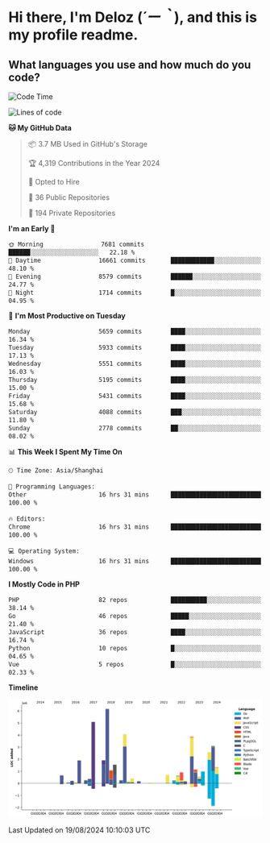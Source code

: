 # **Hi there, I'm Deloz (*´ー｀*), and this is my profile readme.**

## **What languages you use and how much do you code?**

<!--START_SECTION:waka-->
![Code Time](http://img.shields.io/badge/Code%20Time-4%2C558%20hrs%2056%20mins-blue)

![Lines of code](https://img.shields.io/badge/From%20Hello%20World%20I%27ve%20Written-40.6%20million%20lines%20of%20code-blue)

**🐱 My GitHub Data** 

> 📦 3.7 MB Used in GitHub's Storage 
 > 
> 🏆 4,319 Contributions in the Year 2024
 > 
> 💼 Opted to Hire
 > 
> 📜 36 Public Repositories 
 > 
> 🔑 194 Private Repositories 
 > 
**I'm an Early 🐤** 

```text
🌞 Morning                7681 commits        ██████░░░░░░░░░░░░░░░░░░░   22.18 % 
🌆 Daytime                16661 commits       ████████████░░░░░░░░░░░░░   48.10 % 
🌃 Evening                8579 commits        ██████░░░░░░░░░░░░░░░░░░░   24.77 % 
🌙 Night                  1714 commits        █░░░░░░░░░░░░░░░░░░░░░░░░   04.95 % 
```
📅 **I'm Most Productive on Tuesday** 

```text
Monday                   5659 commits        ████░░░░░░░░░░░░░░░░░░░░░   16.34 % 
Tuesday                  5933 commits        ████░░░░░░░░░░░░░░░░░░░░░   17.13 % 
Wednesday                5551 commits        ████░░░░░░░░░░░░░░░░░░░░░   16.03 % 
Thursday                 5195 commits        ████░░░░░░░░░░░░░░░░░░░░░   15.00 % 
Friday                   5431 commits        ████░░░░░░░░░░░░░░░░░░░░░   15.68 % 
Saturday                 4088 commits        ███░░░░░░░░░░░░░░░░░░░░░░   11.80 % 
Sunday                   2778 commits        ██░░░░░░░░░░░░░░░░░░░░░░░   08.02 % 
```


📊 **This Week I Spent My Time On** 

```text
🕑︎ Time Zone: Asia/Shanghai

💬 Programming Languages: 
Other                    16 hrs 31 mins      █████████████████████████   100.00 % 

🔥 Editors: 
Chrome                   16 hrs 31 mins      █████████████████████████   100.00 % 

💻 Operating System: 
Windows                  16 hrs 31 mins      █████████████████████████   100.00 % 
```

**I Mostly Code in PHP** 

```text
PHP                      82 repos            ██████████░░░░░░░░░░░░░░░   38.14 % 
Go                       46 repos            █████░░░░░░░░░░░░░░░░░░░░   21.40 % 
JavaScript               36 repos            ████░░░░░░░░░░░░░░░░░░░░░   16.74 % 
Python                   10 repos            █░░░░░░░░░░░░░░░░░░░░░░░░   04.65 % 
Vue                      5 repos             █░░░░░░░░░░░░░░░░░░░░░░░░   02.33 % 
```



**Timeline**

![Lines of Code chart](https://raw.githubusercontent.com/deloz/deloz/main/assets/bar_graph.png)


 Last Updated on 19/08/2024 10:10:03 UTC
<!--END_SECTION:waka-->
